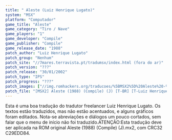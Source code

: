 ```yaml
---
title: " Aleste (Luiz Henrique Lugato)"
system: "MSX"
platform: "Computador"
game_title: "Aleste"
game_category: "Tiro / Nave"
game_players: "1"
game_developer: "Compile"
game_publisher: "Compile"
game_release_date: "1988"
patch_author: "Luiz Henrique Lugato"
patch_group: "Nenhum"
patch_site: "//7mares.terravista.pt/tradumsx/index.html (fora do ar)"
patch_version: "???"
patch_release: "30/01/2002"
patch_type: "IPS"
patch_progress: "???"
patch_images: ["//img.romhackers.org/traducoes/%5BMSX2%5D%20Aleste%20-%20Luiz%20Henrique%20Lugato%20-%201.png","//img.romhackers.org/traducoes/%5BMSX2%5D%20Aleste%20-%20Luiz%20Henrique%20Lugato%20-%202.png","//img.romhackers.org/traducoes/%5BMSX2%5D%20Aleste%20-%20Luiz%20Henrique%20Lugato%20-%203.png"]
patch_file: "[MSX2] Aleste (1988) (Compile) (J) [T-BR] [T-Luiz Henrique Lugato G-Nenhum] [A-2002].zip"
---
```

Esta é uma boa tradução do tradutor freelancer Luiz Henrique Lugato. Os textos estão traduzidos, mas não estão acentuados, e alguns gráficos foram editados. Nota-se abreviações e diálogos um pouco cortados, sem falar que o menu de início não foi traduzido.ATENÇÃO:Esta tradução deve ser aplicada na ROM original Aleste (1988) (Compile) (J).mx2, com CRC32 C29EDD84.